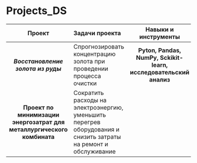 # Projects_DS

| Проект                | Задачи проекта         | Навыки и инструменты        |
| :--------------------:| :----------------------|:---------------------------:|
| ***Восстановление золота из руды***|Спрогнозировать концентрацию золота при проведении процесса очистки|**Pyton, Pandas, NumPy, Sckikit-learn, исследовательский анализ**  
|**Проект по минимизации энергозатрат для металлургического комбината**| Cократить расходы на электроэнергию, уменьшить перегрев оборудования и снизить затраты на ремонт и обслуживание
